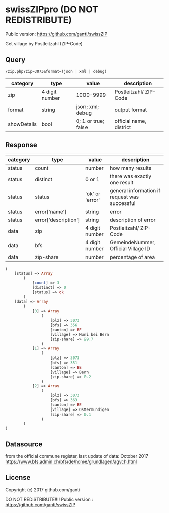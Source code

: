 # swissZIPpro (DO NOT REDISTRIBUTE)
Public version: https://github.com/ganti/swissZIP

Get village by Postleitzahl (ZIP-Code)

## Query
`/zip.php?zip=3073&format=(json | xml | debug)` 

| category | type | value | description |
| ------ | ------ | ------ | ------ |
| zip | 4 digit number | 1000-9999 | Postleitzahl/ ZIP-Code |
| format | string | json; xml; debug | output format |
| showDetails | bool | 0; 1 or true; false| official name, district |


## Response
| category | type | value | description |
| ------ | ------ | ------ | ------ |
| status | count | number | how many results |
| status | distinct | 0 or 1 | there was exactly one result |
| status | status | 'ok' or 'error' | general information if request was successful |
| status | error['name'] | string | error |
| status | error['description'] | string | description of error |
| data | zip | 4 digit number | Postleitzahl/ ZIP-Code |
| data | bfs | 4 digit number | GemeindeNummer, Official Village ID |
| data | zip-share | number | percentage of area |

```php
(
    [status] => Array
        (
            [count] => 3
            [distinct] => 0
            [status] => ok
        )
    [data] => Array
        (
            [0] => Array
                (
                    [plz] => 3073
                    [bfs] => 356
                    [canton] => BE
                    [village] => Muri bei Bern
                    [zip-share] => 99.7
                )
            [1] => Array
                (
                    [plz] => 3073
                    [bfs] => 351
                    [canton] => BE
                    [village] => Bern
                    [zip-share] => 0.2
                )
            [2] => Array
                (
                    [plz] => 3073
                    [bfs] => 363
                    [canton] => BE
                    [village] => Ostermundigen
                    [zip-share] => 0.1
                )
        )
)
```
## Datasource
from the official commune register, last update of data: October 2017
https://www.bfs.admin.ch/bfs/de/home/grundlagen/agvch.html

## License
Copyright (c) 2017 github.com/ganti

DO NOT REDISTRIBUTE!!!!
Public version : https://github.com/ganti/swissZIP
